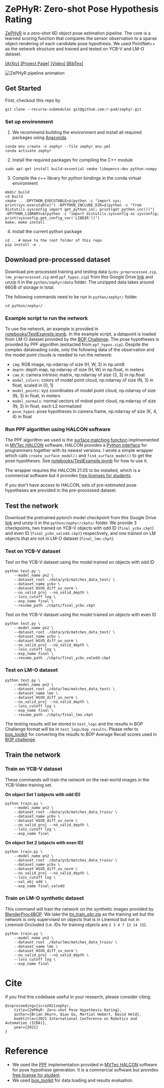 # ZePHyR: Zero-shot Pose Hypothesis Rating

[ZePHyR](https://bokorn.github.io/zephyr/) is a zero-shot 6D object pose estimation pipeline. The core is a learned scoring function that compares the sensor observation to a sparse object rendering of each candidate pose hypothesis. We used PointNet++ as the network structure and trained and tested on YCB-V and LM-O dataset. 

[[ArXiv]](https://arxiv.org/abs/2104.13526) [[Project Page]](https://bokorn.github.io/zephyr/) [[Video]](https://www.youtube.com/watch?v=41bxU7U2VZ4) [[BibTex]](https://github.com/r-pad/zephyr#cite)

![ZePHyR pipeline animation](images/ZePHyR_Text_Small.gif)


## Get Started

First, checkout this repo by
```
git clone --recurse-submodules git@github.com:r-pad/zephyr.git
```

### Set up environment

1. We recommend building the environment and install all required packages using [Anaconda](https://www.anaconda.com/products/individual). 
```
conda env create -n zephyr --file zephyr_env.yml
conda activate zephyr
```

2. Install the required packages for compiling the C++ module

```
sudo apt-get install build-essential cmake libopencv-dev python-numpy
```

3. Compile the c++ library for python bindings in the conda virtual environment
```
mkdir build
cd build
cmake .. -DPYTHON_EXECUTABLE=$(python -c "import sys; print(sys.executable)") -DPYTHON_INCLUDE_DIR=$(python -c "from distutils.sysconfig import get_python_inc; print(get_python_inc())")  -DPYTHON_LIBRARY=$(python -c "import distutils.sysconfig as sysconfig; print(sysconfig.get_config_var('LIBDIR'))")
make; make install
```

4. Install the current python package
```
cd .. # move to the root folder of this repo
pip install -e .
```

## Download pre-processed dataset

Download pre-processed training and testing data (`ycbv_preprocessed.zip`, `lmo_preprocessed.zip` and `ppf_hypos.zip`) from this Google Drive [link](https://drive.google.com/drive/folders/1Fq-24RAnn0uWAEVauwMZgpqtWYkZCqQI?usp=sharing) and unzip it in the `python/zephyr/data` folder. The unzipped data takes around 66GB of storage in total. 

The following commands need to be run in `python/zephyr/` folder. 
```
cd python/zephyr/
```

### Example script to run the network

To use the network, an example is provided in [notebooks/TestExample.ipynb](https://github.com/r-pad/zephyr/blob/main/notebooks/TestExample.ipynb). In the example script, a datapoint is loaded from LM-O dataset provided by the [BOP Challenge](https://bop.felk.cvut.cz/datasets/). The pose hypotheses is provided by PPF algorithm (extracted from `ppf_hypos.zip`). Despite the complex dataloading code, only the following data of the observation and the model point clouds is needed to run the network: 
* `img`: RGB image, np.ndarray of size (H, W, 3) in np.uint8
* `depth`: depth map, np.ndarray of size (H, W) in np.float, in meters
* `cam_K`: camera intrinsic matrix, np.ndarray of size (3, 3) in np.float
* `model_colors`: colors of model point cloud, np.ndarray of size (N, 3) in float, scaled in [0, 1]
* `model_points`: xyz coordinates of model point cloud, np.ndarray of size (N, 3) in float, in meters
* `model_normals`: normal vectors of mdoel point cloud, np.ndarray of size (N, 3) in float, each L2 normalized
* `pose_hypos`: pose hypotheses in camera frame, np.ndarray of size (K, 4, 4) in float

### Run PPF algorithm using HALCON software

The PPF algorithm we used is the [surface matching function](https://www.mvtec.com/doc/halcon/13/en/find_surface_model.html) implmemented in [MVTec HALCON](https://www.mvtec.com/products/halcon/?pk_campaign=EN-Halcon&pk_medium=cpc&pk_kwd=) software. HALCON provides a [Python interface](https://pypi.org/project/mvtec-halcon/) for programmers together with its newest versions. I wrote a simple wrapper which calls `create_surface_model()` and `find_surface_model()` to get the pose hypotheses. See [notebooks/TestExample.ipynb](https://github.com/r-pad/zephyr/blob/main/notebooks/TestExample.ipynb) for how to use it. 

The wrapper requires the HALCON 21.05 to be installed, which is a commercial software but it provides [free licenses for students](https://www.mvtec.com/company/mvtec-on-campus/licenses/student). 

If you don't have access to HALCON, sets of pre-estimated pose hypotheses are provided in the pre-processed dataset. 

## Test the network

Download the pretrained pytorch model checkpoint from this Google Drive [link](https://drive.google.com/file/d/1cBLzDq71peadG5zkJsdQXpJ45coF5HEW/view?usp=sharing) and unzip it in the `python/zephyr/ckpts/` folder.  We provide 3 checkpoints, two trained on YCB-V objects with odd ID (`final_ycbv.ckpt`) and even ID (`final_ycbv_valodd.ckpt`) respectively, and one trained on LM objects that are not in LM-O dataset (`final_lmo.ckpt`). 

### Test on YCB-V dataset

Test on the YCB-V dataset using the model trained on objects with odd ID
```
python test.py \
    --model_name pn2 \
    --dataset_root ./data/ycb/matches_data_test/ \
    --dataset_name ycbv \
    --dataset HSVD_diff_uv_norm \
    --no_valid_proj --no_valid_depth \
    --loss_cutoff log \
    --exp_name final \
    --resume_path ./ckpts/final_ycbv.ckpt
```
Test on the YCB-V dataset using the model trained on objects with even ID
```
python test.py \
    --model_name pn2 \
    --dataset_root ./data/ycb/matches_data_test/ \
    --dataset_name ycbv \
    --dataset HSVD_diff_uv_norm \
    --no_valid_proj --no_valid_depth \
    --loss_cutoff log \
    --exp_name final \
    --resume_path ./ckpts/final_ycbv_valodd.ckpt
```

### Test on LM-O dataset

```
python test.py \
    --model_name pn2 \
    --dataset_root ./data/lmo/matches_data_test/ \
    --dataset_name lmo \
    --dataset HSVD_diff_uv_norm \
    --no_valid_proj --no_valid_depth \
    --loss_cutoff log \
    --exp_name final \
    --resume_path ./ckpts/final_lmo.ckpt
```

The testing results will be stored in `test_logs` and the results in BOP Challenge format will be in `test_logs/bop_results`. Please refer to [bop_toolkit](https://github.com/thodan/bop_toolkit) for converting the results to BOP Average Recall scores used in [BOP challenge](https://bop.felk.cvut.cz/home/). 

## Train the network

### Train on YCB-V dataset

These commands will train the network on the real-world images in the YCB-Video training set. 

**On object Set 1 (objects with odd ID)**
```
python train.py \
    --model_name pn2 \
    --dataset_root ./data/ycb/matches_data_train/ \
    --dataset_name ycbv \
    --dataset HSVD_diff_uv_norm \
    --no_valid_proj --no_valid_depth \
    --loss_cutoff log \
    --exp_name final
```

**On object Set 2 (objects with even ID)**
```
python train.py \
    --model_name pn2 \
    --dataset_root ./data/ycb/matches_data_train/ \
    --dataset_name ycbv \
    --dataset HSVD_diff_uv_norm \
    --no_valid_proj --no_valid_depth \
    --loss_cutoff log \
    --val_obj odd \
    --exp_name final_valodd
```

### Train on LM-O synthetic dataset

This command will train the network on the synthetic images provided by [BlenderProc4BOP](https://github.com/DLR-RM/BlenderProc/blob/main/README_BlenderProc4BOP.md). We take the [lm_train_pbr.zip](http://ptak.felk.cvut.cz/6DB/public/bop_datasets/lm_train_pbr.zip) as the training set but the network is only supervised on objects that is in Linemod but not in Linemod-Occluded (i.e. IDs for training objects are `2 3 4 7 13 14 15`). 

```
python train.py \
    --model_name pn2 \
    --dataset_root ./data/lmo/matches_data_train/ \
    --dataset_name lmo \
    --dataset HSVD_diff_uv_norm \
    --no_valid_proj --no_valid_depth \
    --loss_cutoff log \
    --exp_name final
```

# Cite

If you find this codebase useful in your research, please consider citing:
```
@inproceedings{icra2021zephyr,
    title={ZePHyR: Zero-shot Pose Hypothesis Rating},
    author={Brian Okorn, Qiao Gu, Martial Hebert, David Held},
    booktitle={2021 International Conference on Robotics and Automation (ICRA)},
    year={2021}
}
```

# Reference

* We used the [PPF](http://campar.in.tum.de/pub/drost2010CVPR/drost2010CVPR.pdf) implementation provided in [MVTec HALCON](https://www.mvtec.com/products/halcon) software for pose hypothese generation. It is a commercial software but provides [free license for student](https://www.mvtec.com/company/mvtec-on-campus/licenses/student). 
* We used [bop_toolkit](https://github.com/thodan/bop_toolkit) for data loading and results evaluation. 
